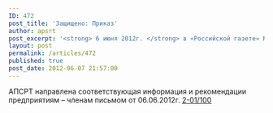 ```yaml
---
ID: 472
post_title: 'Защищено: Приказ'
author: apsrt
post_excerpt: '<strong> 6 июня 2012г. </strong> в «Российской газете» №5800 опубликован приказ Минтранса России от 24.04.2012г.  N 105  &quot;О внесении изменений в Порядок установления количества категорий и критериев категорирования объектов транспортной инфраструктуры и транспортных средств компетентными органами в области обеспечения транспортной безопасности, утвержденный приказом Министерства транспорта Российской Федерации от 21 февраля 2011 г. N 62&quot;.'
layout: post
permalink: /articles/472
published: true
post_date: 2012-06-07 21:57:00
---
```

АПСРТ направлена соответствующая информация и рекомендации предприятиям – членам письмом от 06.06.2012г. [<span style="text-decoration:underline;">2-01/100</span>][1]

 [1]: http://www.apsrt.ru/docs/s40s.doc